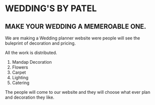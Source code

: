 # WEDDING'S BY PATEL

## MAKE YOUR WEDDING A MEMEROABLE ONE.

We are making a Wedding planner website were people will see the buleprint of decoration and pricing. 
 
All the work is distributed. 
1. Mandap Decoration 
2. Flowers 
3. Carpet
4. Lighting
5. Catering

The people will come to our website and they will choose what ever plan and decoration they like. 


